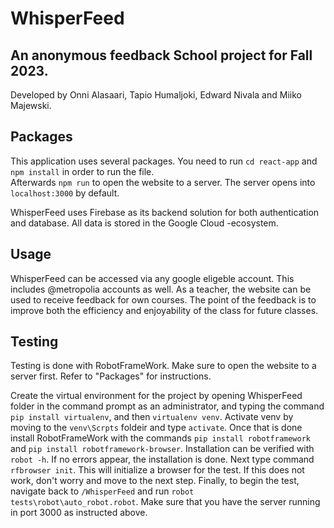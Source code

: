 # WhisperFeed
An anonymous feedback School project for Fall 2023.
---
Developed by Onni Alasaari, Tapio Humaljoki, Edward Nivala and Miiko Majewski.

## Packages
This application uses several packages. You need to run `cd react-app` and `npm install` in order to run the file.  
Afterwards `npm run` to open the website to a server. The server opens into `localhost:3000` by default.

WhisperFeed uses Firebase as its backend solution for both authentication and database. All data is stored in the Google Cloud -ecosystem.

## Usage
WhisperFeed can be accessed via any google eligeble account. This includes @metropolia accounts as well.
As a teacher, the website can be used to receive feedback for own courses. The point of the feedback is to improve both the efficiency and enjoyability of the class for future classes. 

## Testing
Testing is done with RobotFrameWork. Make sure to open the website to a server first. Refer to "Packages" for instructions.  

Create the virtual environment for the project by opening WhisperFeed folder in the command prompt as an administrator, and typing the command `pip install virtualenv`, and then `virtualenv venv`. Activate venv by moving to the `venv\Scrpts` foldeir and type `activate`. Once that is done install RobotFrameWork with the commands `pip install robotframework` and `pip install robotframework-browser`. Installation can be verified with `robot -h`. If no errors appear, the installation is done.
Next type command `rfbrowser init`. This will initialize a browser for the test. If this does not work, don't worry and move to the next step.
Finally, to begin the test, navigate back to `/WhisperFeed` and run `robot tests\robot\auto_robot.robot`. Make sure that you have the server running in port 3000 as instructed above.
